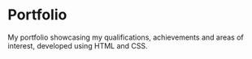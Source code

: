 # Portfolio
My portfolio showcasing my qualifications, achievements and areas of interest, developed using HTML and CSS.
